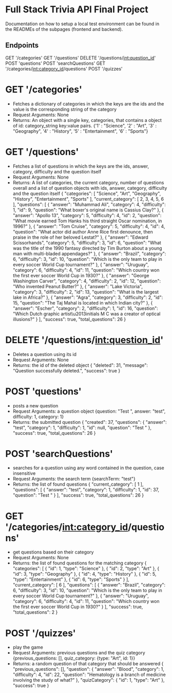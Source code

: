 # Full Stack Trivia API Final Project

Documentation on how to setup a local test environment can be found in the READMEs of the subpages (frontend and backend).

## Endpoints
GET '/categories'
GET '/questions'
DELETE '/questions/<int:question_id>'
POST 'questions'
POST 'searchQuestions'
GET '/categories/<int:category_id>/questions'
POST '/quizzes'

# GET '/categories'
- Fetches a dictionary of categories in which the keys are the ids and the value is the corresponding string of the category
- Request Arguments: None
- Returns: An object with a single key, categories, that contains a object of id: category_string key:value pairs. 
{'1' : "Science",
'2' : "Art",
'3' : "Geography",
'4' : "History",
'5' : "Entertainment",
'6' : "Sports"}

# GET '/questions'
- Fetches a list of questions in which the keys are the ids, answer, category, difficulty and the question itself
- Request Arguments: None
- Returns: A list of categories, the current category, number of questions overall and a list of question objects with ids, answer, category, difficulty and the question itself 
{
  "categories": [
    "Science", 
    "Art", 
    "Geography", 
    "History", 
    "Entertainment", 
    "Sports"
  ], 
  "current_category": [
    2, 
    3, 
    4, 
    5, 
    6
  ], 
  "questions": [
    {
      "answer": "Muhammad Ali", 
      "category": 4, 
      "difficulty": 1, 
      "id": 9, 
      "question": "What boxer's original name is Cassius Clay?"
    }, 
    {
      "answer": "Apollo 13", 
      "category": 5, 
      "difficulty": 4, 
      "id": 2, 
      "question": "What movie earned Tom Hanks his third straight Oscar nomination, in 1996?"
    }, 
    {
      "answer": "Tom Cruise", 
      "category": 5, 
      "difficulty": 4, 
      "id": 4, 
      "question": "What actor did author Anne Rice first denounce, then praise in the role of her beloved Lestat?"
    }, 
    {
      "answer": "Edward Scissorhands", 
      "category": 5, 
      "difficulty": 3, 
      "id": 6, 
      "question": "What was the title of the 1990 fantasy directed by Tim Burton about a young man with multi-bladed appendages?"
    }, 
    {
      "answer": "Brazil", 
      "category": 6, 
      "difficulty": 3, 
      "id": 10, 
      "question": "Which is the only team to play in every soccer World Cup tournament?"
    }, 
    {
      "answer": "Uruguay", 
      "category": 6, 
      "difficulty": 4, 
      "id": 11, 
      "question": "Which country won the first ever soccer World Cup in 1930?"
    }, 
    {
      "answer": "George Washington Carver", 
      "category": 4, 
      "difficulty": 2, 
      "id": 12, 
      "question": "Who invented Peanut Butter?"
    }, 
    {
      "answer": "Lake Victoria", 
      "category": 3, 
      "difficulty": 2, 
      "id": 13, 
      "question": "What is the largest lake in Africa?"
    }, 
    {
      "answer": "Agra", 
      "category": 3, 
      "difficulty": 2, 
      "id": 15, 
      "question": "The Taj Mahal is located in which Indian city?"
    }, 
    {
      "answer": "Escher", 
      "category": 2, 
      "difficulty": 1, 
      "id": 16, 
      "question": "Which Dutch graphic artist\u2013initials M C was a creator of optical illusions?"
    }
  ], 
  "success": true, 
  "total_questions": 26
}

# DELETE '/questions/<int:question_id>'
- Deletes a question using its id
- Request Arguments: None
- Returns: the id of the deleted object
{
  "deleted": 31, 
  "message": "Question successfully deleted.", 
  "success": true
}

# POST 'questions'
- posts a new question
- Request Arguments: a question object
{question: "Test ", answer: "test", difficulty: 1, category: 1}
- Returns: the submitted question
{
  "created": 37, 
  "questions": {
    "answer": "test", 
    "category": 1, 
    "difficulty": 1, 
    "id": null, 
    "question": "Test "
  }, 
  "success": true, 
  "total_questions": 26
}

# POST 'searchQuestions'
- searches for a question using any word contained in the question, case insensitive
- Request Arguments: the search term
{searchTerm: "test"}
- Returns: the list of found questions
{
  "current_category": [
    1
  ], 
  "questions": [
    {
      "answer": "test", 
      "category": 1, 
      "difficulty": 1, 
      "id": 37, 
      "question": "Test "
    }
  ], 
  "success": true, 
  "total_questions": 26
}

# GET '/categories/<int:category_id>/questions'
- get questions based on their category
- Request Arguments: None
- Returns: the list of found questions for the matching category
{
  "categories": [
    {
      "id": 1, 
      "type": "Science"
    }, 
    {
      "id": 2, 
      "type": "Art"
    }, 
    {
      "id": 3, 
      "type": "Geography"
    }, 
    {
      "id": 4, 
      "type": "History"
    }, 
    {
      "id": 5, 
      "type": "Entertainment"
    }, 
    {
      "id": 6, 
      "type": "Sports"
    }
  ], 
  "current_category": [
    6
  ], 
  "questions": [
    {
      "answer": "Brazil", 
      "category": 6, 
      "difficulty": 3, 
      "id": 10, 
      "question": "Which is the only team to play in every soccer World Cup tournament?"
    }, 
    {
      "answer": "Uruguay", 
      "category": 6, 
      "difficulty": 4, 
      "id": 11, 
      "question": "Which country won the first ever soccer World Cup in 1930?"
    }
  ], 
  "success": true, 
  "total_questions": 2
}

# POST '/quizzes'
- play the game
- Request Arguments: previous questions and the quiz category
{previous_questions: [], quiz_category: {type: "Art", id: 1}}
- Returns: a random question of that category that should be answered
{
  "previous_questions": [], 
  "question": {
    "answer": "Blood", 
    "category": 1, 
    "difficulty": 4, 
    "id": 22, 
    "question": "Hematology is a branch of medicine involving the study of what?"
  }, 
  "quizCategory": {
    "id": 1, 
    "type": "Art"
  }, 
  "success": true
}


